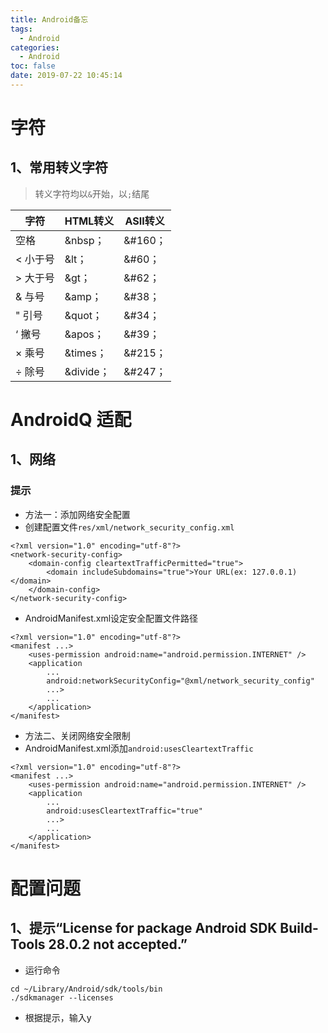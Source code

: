 ```yaml
---
title: Android备忘
tags:
  - Android
categories:
  - Android
toc: false
date: 2019-07-22 10:45:14
---
```


# 字符
## 1、常用转义字符
> 转义字符均以`&`开始，以`;`结尾

<!-- more -->

|字符|HTML转义|ASII转义|
|---|---|---|
| 空格|&nbsp；|&#160；|
|< 小于号|&lt；|&#60；|
|> 大于号|&gt；|&#62；|
|& 与号|&amp；|&#38；|
|" 引号|&quot；|&#34；|
|‘ 撇号|&apos；|&#39；|
|× 乘号|&times；|&#215；|
|÷ 除号|&divide；|&#247；|

# AndroidQ 适配
## 1、网络
### 提示
- 方法一：添加网络安全配置
 - 创建配置文件`res/xml/network_security_config.xml`
```
<?xml version="1.0" encoding="utf-8"?>
<network-security-config>
    <domain-config cleartextTrafficPermitted="true">
        <domain includeSubdomains="true">Your URL(ex: 127.0.0.1)</domain>
    </domain-config>
</network-security-config>
```
 - AndroidManifest.xml设定安全配置文件路径
 ```
 <?xml version="1.0" encoding="utf-8"?>
 <manifest ...>
     <uses-permission android:name="android.permission.INTERNET" />
     <application
         ...
         android:networkSecurityConfig="@xml/network_security_config"
         ...>
         ...
     </application>
 </manifest>
 ```

- 方法二、关闭网络安全限制
 - AndroidManifest.xml添加`android:usesCleartextTraffic`
 ```
 <?xml version="1.0" encoding="utf-8"?>
 <manifest ...>
     <uses-permission android:name="android.permission.INTERNET" />
     <application
         ...
         android:usesCleartextTraffic="true"
         ...>
         ...
     </application>
 </manifest>
 ```

# 配置问题
## 1、提示“License for package Android SDK Build-Tools 28.0.2 not accepted.”
- 运行命令
```
cd ~/Library/Android/sdk/tools/bin
./sdkmanager --licenses

```
- 根据提示，输入y
